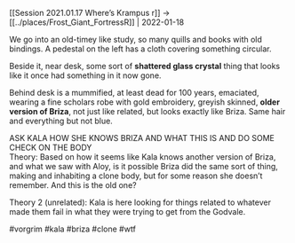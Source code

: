 [[Session 2021.01.17 Where’s Krampus r]] -> [[../places/Frost_Giant_FortressR]] | 2022-01-18


We go into an old-timey like study, so many quills and books with old bindings. A pedestal on the left has a cloth covering something circular.

Beside it, near desk, some sort of **shattered glass crystal** thing that looks like it once had something in it now gone.

  

Behind desk is a mummified, at least dead for 100 years, emaciated, wearing a fine scholars robe with gold embroidery, greyish skinned, **older version of Briza**, not just like related, but looks exactly like Briza. Same hair and everything but not blue.

ASK KALA HOW SHE KNOWS BRIZA AND WHAT THIS IS AND DO SOME CHECK ON THE BODY  
Theory: Based on how it seems like Kala knows another version of Briza, and what we saw with Aloy, is it possible Briza did the same sort of thing, making and inhabiting a clone body, but for some reason she doesn’t remember. And this is the old one?

Theory 2 (unrelated): Kala is here looking for things related to whatever made them fail in what they were trying to get from the Godvale.

#vorgrim #kala #briza #clone #wtf